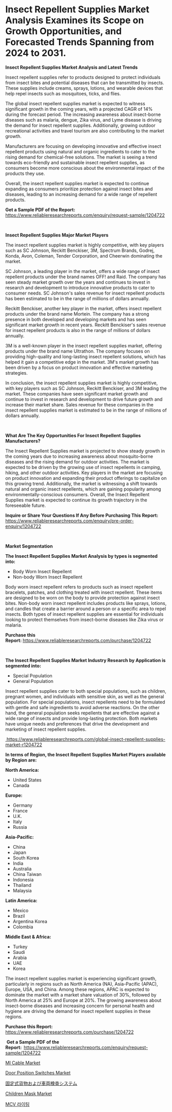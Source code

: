 <p><h1>Insect Repellent Supplies Market Analysis Examines its Scope on Growth Opportunities, and Forecasted Trends Spanning from 2024 to 2031.</h1></p><p><strong>Insect Repellent Supplies Market Analysis and Latest Trends</strong></p>
<p><p>Insect repellent supplies refer to products designed to protect individuals from insect bites and potential diseases that can be transmitted by insects. These supplies include creams, sprays, lotions, and wearable devices that help repel insects such as mosquitoes, ticks, and flies.</p><p>The global insect repellent supplies market is expected to witness significant growth in the coming years, with a projected CAGR of 14% during the forecast period. The increasing awareness about insect-borne diseases such as malaria, dengue, Zika virus, and Lyme disease is driving the demand for insect repellent supplies. Additionally, growing outdoor recreational activities and travel tourism are also contributing to the market growth.</p><p>Manufacturers are focusing on developing innovative and effective insect repellent products using natural and organic ingredients to cater to the rising demand for chemical-free solutions. The market is seeing a trend towards eco-friendly and sustainable insect repellent supplies, as consumers become more conscious about the environmental impact of the products they use.</p><p>Overall, the insect repellent supplies market is expected to continue expanding as consumers prioritize protection against insect bites and diseases, leading to an increasing demand for a wide range of repellent products.</p></p>
<p><strong>Get a Sample PDF of the Report:&nbsp;</strong> <a href="https://www.reliableresearchreports.com/enquiry/request-sample/1204722">https://www.reliableresearchreports.com/enquiry/request-sample/1204722</a></p>
<p>&nbsp;</p>
<p><strong>Insect Repellent Supplies Major Market Players</strong></p>
<p><p>The insect repellent supplies market is highly competitive, with key players such as SC Johnson, Reckitt Benckiser, 3M, Spectrum Brands, Godrej, Konda, Avon, Coleman, Tender Corporation, and Cheerwin dominating the market. </p><p>SC Johnson, a leading player in the market, offers a wide range of insect repellent products under the brand names OFF! and Raid. The company has seen steady market growth over the years and continues to invest in research and development to introduce innovative products to cater to consumer needs. SC Johnson's sales revenue for insect repellent products has been estimated to be in the range of millions of dollars annually.</p><p>Reckitt Benckiser, another key player in the market, offers insect repellent products under the brand name Mortein. The company has a strong presence in both developed and developing markets and has seen significant market growth in recent years. Reckitt Benckiser's sales revenue for insect repellent products is also in the range of millions of dollars annually.</p><p>3M is a well-known player in the insect repellent supplies market, offering products under the brand name Ultrathon. The company focuses on providing high-quality and long-lasting insect repellent solutions, which has helped it gain a competitive edge in the market. 3M's market growth has been driven by a focus on product innovation and effective marketing strategies.</p><p>In conclusion, the insect repellent supplies market is highly competitive, with key players such as SC Johnson, Reckitt Benckiser, and 3M leading the market. These companies have seen significant market growth and continue to invest in research and development to drive future growth and increase their market share. Sales revenue for these companies in the insect repellent supplies market is estimated to be in the range of millions of dollars annually.</p></p>
<p>&nbsp;</p>
<p><strong>What Are The Key Opportunities For Insect Repellent Supplies Manufacturers?</strong></p>
<p><p>The Insect Repellent Supplies market is projected to show steady growth in the coming years due to increasing awareness about mosquito-borne diseases and the rising demand for outdoor activities. The market is expected to be driven by the growing use of insect repellents in camping, hiking, and other outdoor activities. Key players in the market are focusing on product innovation and expanding their product offerings to capitalize on this growing trend. Additionally, the market is witnessing a shift towards natural and organic insect repellents, which are gaining popularity among environmentally-conscious consumers. Overall, the Insect Repellent Supplies market is expected to continue its growth trajectory in the foreseeable future.</p></p>
<p><strong>Inquire or Share Your Questions If Any Before Purchasing This Report:</strong> <a href="https://www.reliableresearchreports.com/enquiry/pre-order-enquiry/1204722">https://www.reliableresearchreports.com/enquiry/pre-order-enquiry/1204722</a></p>
<p>&nbsp;</p>
<p><strong>Market Segmentation</strong></p>
<p><strong>The Insect Repellent Supplies Market Analysis by types is segmented into:</strong></p>
<p><ul><li>Body Worn Insect Repellent</li><li>Non-body Worn Insect Repellent</li></ul></p>
<p><p>Body worn insect repellent refers to products such as insect repellent bracelets, patches, and clothing treated with insect repellent. These items are designed to be worn on the body to provide protection against insect bites. Non-body worn insect repellent includes products like sprays, lotions, and candles that create a barrier around a person or a specific area to repel insects. Both types of insect repellent supplies are essential for individuals looking to protect themselves from insect-borne diseases like Zika virus or malaria.</p></p>
<p><strong>Purchase this Report:&nbsp;</strong><a href="https://www.reliableresearchreports.com/purchase/1204722">https://www.reliableresearchreports.com/purchase/1204722</a></p>
<p>&nbsp;</p>
<p><strong>The Insect Repellent Supplies Market Industry Research by Application is segmented into:</strong></p>
<p><ul><li>Special Population</li><li>General Population</li></ul></p>
<p><p>Insect repellent supplies cater to both special populations, such as children, pregnant women, and individuals with sensitive skin, as well as the general population. For special populations, insect repellents need to be formulated with gentle and safe ingredients to avoid adverse reactions. On the other hand, the general population seeks repellents that are effective against a wide range of insects and provide long-lasting protection. Both markets have unique needs and preferences that drive the development and marketing of insect repellent supplies.</p></p>
<p><a href="https://www.reliableresearchreports.com/global-insect-repellent-supplies-market-r1204722">&nbsp;https://www.reliableresearchreports.com/global-insect-repellent-supplies-market-r1204722</a></p>
<p><strong>In terms of Region, the Insect Repellent Supplies Market Players available by Region are:</strong></p>
<p>
    <p> <strong> North America: </strong>
        <ul>
            <li>United States</li>
            <li>Canada</li>
        </ul>
        </p> 
    <p> <strong> Europe: </strong>
        <ul>
            <li>Germany</li>
            <li>France</li>
            <li>U.K.</li>
            <li>Italy</li>
            <li>Russia</li>
        </ul>
        </p> 
    <p> <strong> Asia-Pacific: </strong>
        <ul>
            <li>China</li>
            <li>Japan</li>
            <li>South Korea</li>
            <li>India</li>
            <li>Australia</li>
            <li>China Taiwan</li>
            <li>Indonesia</li>
            <li>Thailand</li>
            <li>Malaysia</li>
        </ul>
        </p> 
    <p> <strong> Latin America: </strong>
        <ul>
            <li>Mexico</li>
            <li>Brazil</li>
            <li>Argentina Korea</li>
            <li>Colombia</li>
        </ul>
        </p> 
    <p> <strong> Middle East & Africa: </strong>
        <ul>
            <li>Turkey</li>
            <li>Saudi</li>
            <li>Arabia</li>
            <li>UAE</li>
            <li>Korea</li>
        </ul>
    </p>
    </p>
<p><p>The insect repellent supplies market is experiencing significant growth, particularly in regions such as North America (NA), Asia-Pacific (APAC), Europe, USA, and China. Among these regions, APAC is expected to dominate the market with a market share valuation of 30%, followed by North America at 25% and Europe at 20%. The growing awareness about insect-borne diseases and increasing concern for personal health and hygiene are driving the demand for insect repellent supplies in these regions.</p></p>
<p><strong>Purchase this Report: </strong><a href="https://www.reliableresearchreports.com/purchase/1204722">https://www.reliableresearchreports.com/purchase/1204722</a></p>
<p>&nbsp;<strong>Get a Sample PDF of the Report:&nbsp;&nbsp;</strong><a href="https://www.reliableresearchreports.com/enquiry/request-sample/1204722">https://www.reliableresearchreports.com/enquiry/request-sample/1204722</a></p>
<p><strong></strong></p>
<p><p><a href="https://issuu.com/reportprime-2/docs/mi-cable-market-size-2030.pptx">MI Cable Market</a></p><p><a href="https://issuu.com/reportprime-2/docs/door-position-switches-market-size-2030.pptx">Door Position Switches Market</a></p><p><a href="https://github.com/one-cool-chick/Market-Research-Report-List-2/blob/main/1255068111450.md">固定式貨物および車両検査システム</a></p><p><a href="https://github.com/changoleonlaverguenzanoexiste/Market-Research-Report-List-3/blob/main/children-mask-market.md">Children Mask Market</a></p><p><a href="https://github.com/idcefvhkdut6/Market-Research-Report-List-2/blob/main/4782174106382.md">MCV 라이팅</a></p></p>